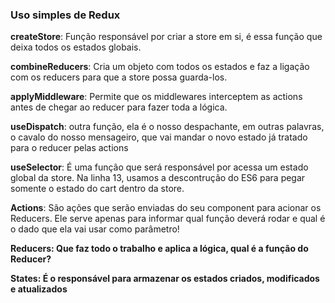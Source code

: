 <h3>Uso simples de Redux</h3>


<b>createStore</b>: Função responsável por criar a store em si, é essa função que deixa todos os estados globais.


<b>combineReducers</b>: Cria um objeto com todos os estados e faz a ligação com os reducers para que a store possa guarda-los.


<b>applyMiddleware</b>: Permite que os middlewares interceptem as actions antes de chegar ao reducer para fazer toda a lógica.


<b>useDispatch</b>: outra função, ela é o nosso despachante, em outras palavras, o cavalo do nosso mensageiro, que vai mandar o novo estado já tratado para o reducer pelas actions


<b>useSelector</b>: É uma função que será responsável por acessa um estado global da store. Na linha 13, usamos a descontrução do ES6 para pegar somente o estado do cart dentro da store.


<b>Actions</b>: São ações que serão enviadas do seu component para acionar os Reducers. Ele serve apenas para informar qual função deverá rodar e qual é o dado que ela vai usar como parâmetro!


<b>Reducers<b>: Que faz todo o trabalho e aplica a lógica, qual é a função do Reducer?

<b>States</b>: É o responsável para armazenar os estados criados, modificados e atualizados
